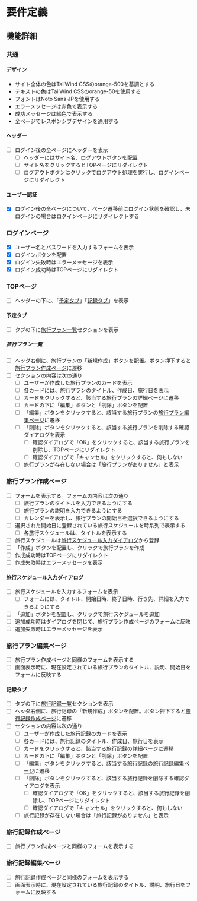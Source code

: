 # 要件定義

## 機能詳細

### 共通
#### デザイン
- サイト全体の色はTailWind CSSのorange-500を基調とする
- テキストの色はTailWind CSSのorange-50を使用する
- フォントはNoto Sans JPを使用する
- エラーメッセージは赤色で表示する
- 成功メッセージは緑色で表示する
- 全ページでレスポンシブデザインを適用する

#### ヘッダー
- [ ] ログイン後の全ページにヘッダーを表示
  - [ ] ヘッダーにはサイト名、ログアウトボタンを配置
  - [ ] サイト名をクリックするとTOPページにリダイレクト
  - [ ] ログアウトボタンはクリックでログアウト処理を実行し、ログインページにリダイレクト

#### ユーザー認証
- [x] ログイン後の全ページについて、ページ遷移前にログイン状態を確認し、未ログインの場合はログインページにリダイレクトする

### ログインページ
- [x] ユーザー名とパスワードを入力するフォームを表示
- [x] ログインボタンを配置
- [x] ログイン失敗時はエラーメッセージを表示
- [x] ログイン成功時はTOPページにリダイレクト

### TOPページ
- [ ] ヘッダーの下に、「[予定タブ](#予定タブ)」「[記録タブ](#記録タブ)」を表示

#### 予定タブ
- [ ] タブの下に[旅行プラン一覧](#旅行プラン一覧)セクションを表示

##### 旅行プラン一覧
- [ ] ヘッダ右側に、旅行プランの「新規作成」ボタンを配置。ボタン押下すると[旅行プラン作成ページ](#旅行プラン作成ページ)に遷移
- [ ] セクションの内容は次の通り
  - [ ] ユーザーが作成した旅行プランのカードを表示
  - [ ] 各カードには、旅行プランのタイトル、作成日、旅行日を表示
  - [ ] カードをクリックすると、該当する旅行プランの詳細ページに遷移
  - [ ] カードの下に「編集」ボタンと「削除」ボタンを配置
  - [ ] 「編集」ボタンをクリックすると、該当する旅行プランの[旅行プラン編集ページ](#旅行プラン編集ページ)に遷移
  - [ ] 「削除」ボタンをクリックすると、該当する旅行プランを削除する確認ダイアログを表示
    - [ ] 確認ダイアログで「OK」をクリックすると、該当する旅行プランを削除し、TOPページにリダイレクト
    - [ ] 確認ダイアログで「キャンセル」をクリックすると、何もしない
  - [ ] 旅行プランが存在しない場合は「旅行プランがありません」と表示

### 旅行プラン作成ページ
- [ ] フォームを表示する。フォームの内容は次の通り
  - [ ] 旅行プランのタイトルを入力できるようにする
  - [ ] 旅行プランの説明を入力できるようにする
  - [ ] カレンダーを表示し、旅行プランの開始日を選択できるようにする
- [ ] 選択された開始日に登録されている旅行スケジュールを時系列で表示する
  - [ ] 各旅行スケジュールは、タイトルを表示する
- [ ] 旅行スケジュールは[旅行スケジュール入力ダイアログ](#旅行スケジュール入力ダイアログ)から登録
- [ ] 「作成」ボタンを配置し、クリックで旅行プランを作成
- [ ] 作成成功時はTOPページにリダイレクト
- [ ] 作成失敗時はエラーメッセージを表示

#### 旅行スケジュール入力ダイアログ
- [ ] 旅行スケジュールを入力するフォームを表示
  - [ ] フォームには、タイトル、開始日時、終了日時、行き先、詳細を入力できるようにする
- [ ] 「追加」ボタンを配置し、クリックで旅行スケジュールを追加
- [ ] 追加成功時はダイアログを閉じて、旅行プラン作成ページのフォームに反映
- [ ] 追加失敗時はエラーメッセージを表示

### 旅行プラン編集ページ
- [ ] 旅行プラン作成ページと同様のフォームを表示する
- [ ] 画面表示時に、現在設定されている旅行プランのタイトル、説明、開始日をフォームに反映する
  
#### 記録タブ
- [ ] タブの下に[旅行記録一覧](#旅行記録一覧)セクションを表示
- [ ] ヘッダ右側に、旅行記録の「新規作成」ボタンを配置。ボタン押下すると[旅行記録作成ページ](#旅行記録作成ページ)に遷移
- [ ] セクションの内容は次の通り
  - [ ] ユーザーが作成した旅行記録のカードを表示
  - [ ] 各カードには、旅行記録のタイトル、作成日、旅行日を表示
  - [ ] カードをクリックすると、該当する旅行記録の詳細ページに遷移
  - [ ] カードの下に「編集」ボタンと「削除」ボタンを配置
  - [ ] 「編集」ボタンをクリックすると、該当する旅行記録の[旅行記録編集ページ](#旅行記録編集ページ)に遷移
  - [ ] 「削除」ボタンをクリックすると、該当する旅行記録を削除する確認ダイアログを表示
    - [ ] 確認ダイアログで「OK」をクリックすると、該当する旅行記録を削除し、TOPページにリダイレクト
    - [ ] 確認ダイアログで「キャンセル」をクリックすると、何もしない
  - [ ] 旅行記録が存在しない場合は「旅行記録がありません」と表示

### 旅行記録作成ページ
- [ ] 旅行プラン作成ページと同様のフォームを表示する

### 旅行記録編集ページ
- [ ] 旅行記録作成ページと同様のフォームを表示する
- [ ] 画面表示時に、現在設定されている旅行記録のタイトル、説明、旅行日をフォームに反映する